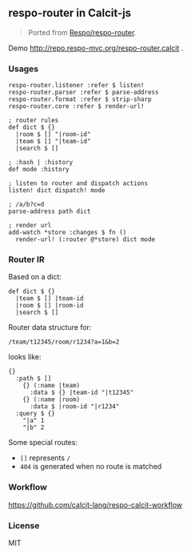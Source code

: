 
respo-router in Calcit-js
----

> Ported from [Respo/respo-router](https://github.com/Respo/respo).

Demo http://repo.respo-mvc.org/respo-router.calcit .

### Usages

```cirru
respo-router.listener :refer $ listen!
respo-router.parser :refer $ parse-address
respo-router.format :refer $ strip-sharp
respo-router.core :refer $ render-url!
```

```cirru
; router rules
def dict $ {}
  |room $ [] "|room-id"
  |team $ [] "|team-id"
  |search $ []

; :hash | :history
def mode :history

; listen to router and dispatch actions
listen! dict dispatch! mode

; /a/b?c=d
parse-address path dict

; render url
add-watch *store :changes $ fn ()
  render-url! (:router @*store) dict mode
```

### Router IR

Based on a dict:

```cirru
def dict $ {}
  |team $ [] |team-id
  |room $ [] |room-id
  |search $ []
```

Router data structure for:

```url
/team/t12345/room/r1234?a=1&b=2
```

looks like:

```cirru
{}
  :path $ []
    {} (:name |team)
      :data $ {} |team-id "|t12345"
    {} (:name |room)
      :data $ |room-id "|r1234"
  :query $ {}
    "|a" 1
    "|b" 2
```

Some special routes:

* `[]` represents `/`
* `404` is generated when no route is matched

### Workflow

https://github.com/calcit-lang/respo-calcit-workflow

### License

MIT
